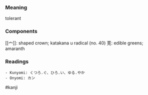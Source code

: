 ### Meaning

tolerant

### Components

[[宀]]: shaped crown; katakana u radical (no. 40) 莧: edible greens; amaranth

### Readings

```
- Kunyomi: くつろ.ぐ、ひろ.い、ゆる.やか
- Onyomi: カン
```

#kanji